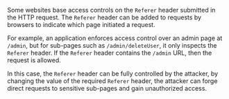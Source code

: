 Some websites base access controls on the `Referer` header submitted in the HTTP request. The `Referer` header can be added to requests by browsers to indicate which page initiated a request.

For example, an application enforces access control over an admin page at `/admin`, but for sub-pages such as `/admin/deleteUser`, it only inspects the `Referer` header. If the `Referer` header contains the `/admin` URL, then the request is allowed.

In this case, the `Referer` header can be fully controlled by the attacker, by changing the value of the required `Referer` header, the attacker can forge direct requests to sensitive sub-pages and gain unauthorized access.